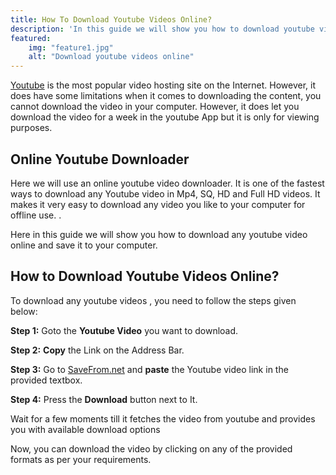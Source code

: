 ```yaml
---
title: How To Download Youtube Videos Online?
description: 'In this guide we will show you how to download youtube videos online and save it to your computer.'
featured:
    img: "feature1.jpg"
    alt: "Download youtube videos online"
---
```



[Youtube](https://www.youtube.com) is the most popular video hosting site on the Internet. However, it does have some limitations when it comes to downloading the content, you cannot download the video in your computer. However, it does let you download the video for a week in the youtube App but it is only for viewing purposes.


## Online Youtube Downloader
Here we will use an online youtube video downloader. It is one of the fastest ways to download any Youtube video in Mp4, SQ, HD and Full HD videos. It makes it very easy to download any video you like to your computer for offline use.
.

Here in this guide we will show you how to download any youtube video online and save it to your computer. 

<!-- <div class="p-4 mb-4" style="background:pink">
  This is HTML inside markdown that has a class of note
</div> -->

## How to Download Youtube Videos Online?
To download any youtube videos , you need to follow the steps given below:

**Step 1:** Goto the **Youtube Video** you want to download.

<featured-img image="1.png" alt="Online youtube video download"></featured-img>


**Step 2:**  **Copy** the Link on the Address Bar.

<featured-img image="2.png" alt="Online youtube video downloader"></featured-img>


**Step 3:** Go to [SaveFrom.net](https://en.savefrom.net/1-youtube-video-downloader-5/) and **paste** the Youtube video link in the provided textbox.

**Step 4:** Press the **Download** button next to It.

Wait for a few moments till it fetches the video from youtube and provides you with available download options

<featured-img image="3.png" alt="youtube video downloader"></featured-img>

Now, you can download the video by clicking on any of the provided formats as per your requirements.
<!-- <info-box>
  <template #info-box>
    This is a vue component inside markdown using slots
  </template>
</info-box> -->